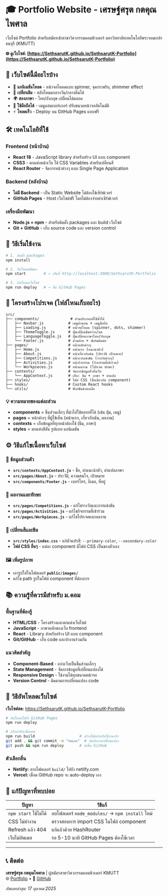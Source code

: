 # 🎓 Portfolio Website - เศรษฐ์ศรุต กตคุณไพศาล

เว็บไซต์ Portfolio สำหรับสมัครเข้าสาขาวิศวกรรมคอมพิวเตอร์ มหาวิทยาลัยเทคโนโลยีพระจอมเกล้าธนบุรี (KMUTT)

**🌐 ดูเว็บไซต์: [https://SethsarutK.github.io/SethsarutK-Portfolio](https://SethsarutK.github.io/SethsarutK-Portfolio)**

## 🌟 เว็บไซต์นี้มีอะไรบ้าง

- 🎨 **แอนิเมชันโหลด** - หน้าจอโหลดแบบ spinner, จุดกระพริบ, shimmer effect
- 🌙 **เปลี่ยนธีม** - สลับโหมดกลางวัน/กลางคืนได้ 
- 🌍 **สองภาษา** - ไทย/อังกฤษ เปลี่ยนได้ตลอด
- 📱 **ใช้มือถือได้** - เมนูแฮมเบอร์เกอร์ ปรับขนาดหน้าจออัตโนมัติ
- ⚡ **โหลดเร็ว** - Deploy บน GitHub Pages แบบฟรี

## 🛠️ เทคโนโลยีที่ใช้

### Frontend (หน้าบ้าน)
- **React 18** - JavaScript library สำหรับสร้าง UI แบบ component
- **CSS3** - ตกแต่งหน้าเว็บ ใช้ CSS Variables สำหรับเปลี่ยนสี
- **React Router** - จัดการหน้าต่างๆ แบบ Single Page Application

### Backend (หลังบ้าน) 
- **ไม่มี Backend** - เป็น Static Website ไม่ต้องใช้เซิร์ฟเวอร์
- **GitHub Pages** - Host เว็บไซต์ฟรี โดยไม่ต้องจ่ายค่าเซิร์ฟเวอร์

### เครื่องมือพัฒนา
- **Node.js + npm** - สำหรับติดตั้ง packages และ build เว็บไซต์
- **Git + GitHub** - เก็บ source code และ version control

## 🚀 วิธีเริ่มใช้งาน

```bash
# 1. ติดตั้ง packages
npm install

# 2. รันโหมดพัฒนา
npm start        # → เปิดที่ http://localhost:3000/SethsarutK-Portfolio

# 3. อัพโหลดเว็บไซต์
npm run deploy   # → ขึ้น GitHub Pages
```

## 📁 โครงสร้างโปรเจค (ไฟล์ไหนเก็บอะไร)

```
src/
├── components/              # ส่วนประกอบที่ใช้ซ้ำได้
│   ├── Navbar.js           # เมนูด้านบน + เมนูมือถือ
│   ├── Loading.js          # หน้าจอโหลด (spinner, dots, shimmer)
│   ├── ThemeToggle.js      # ปุ่มเปลี่ยนธีมสว่าง/มด
│   ├── LanguageToggle.js   # ปุ่มเปลี่ยนภาษาไทย/อังกฤษ
│   └── Footer.js           # ส่วนท้าย + ฟอร์มติดต่อ
├── pages/                  # หน้าหลักต่างๆ
│   ├── Home.js             # หน้าแรก (แนะนำตัว)
│   ├── About.js            # หน้าเกี่ยวกับฉัน (ประวัติ เป้าหมาย)
│   ├── Competitions.js     # หน้าการแข่งขัน (รางวัลต่างๆ)
│   ├── Activities.js       # หน้ากิจกรรม (กิจกรรมที่เข้าร่วม)
│   └── Workpieces.js       # หน้าผลงาน (โปรเจค ทักษะ)
├── contexts/               # จัดการข้อมูลทั่วทั้งเว็บ
│   └── AppContext.js       # เก็บ: ธีม + ภาษา + คำแปล
├── styles/                 # ไฟล์ CSS (ชื่อเดียวกับ component)
├── hooks/                  # Custom React hooks
└── utils/                  # ฟังก์ชันช่วยเหลือ
```

### 💡 ความหมายของแต่ละส่วน
- **components** = ชิ้นส่วนเล็กๆ ที่นำไปใช้หลายที่ได้ (เช่น ปุ่ม, เมนู)
- **pages** = หน้าต่างๆ ที่ผู้ใช้เห็น (หน้าแรก, เกี่ยวกับฉัน, ผลงาน)  
- **contexts** = เก็บข้อมูลที่ทุกหน้าต้องใช้ (ธีม, ภาษา)
- **styles** = ตกแต่งสีสัน รูปแบบ แอนิเมชัน

## ⚙️ วิธีแก้ไขเนื้อหาเว็บไซต์

### 📝 ข้อมูลส่วนตัว
- **`src/contexts/AppContext.js`** - ชื่อ, คำแนะนำตัว, คำแปลภาษา
- **`src/pages/About.js`** - ประวัติ, ความสนใจ, เป้าหมาย  
- **`src/components/Footer.js`** - เบอร์โทร, อีเมล, ที่อยู่

### 💼 ผลงานและทักษะ
- **`src/pages/Competitions.js`** - แก้ไขรางวัลและการแข่งขัน
- **`src/pages/Activities.js`** - แก้ไขกิจกรรมที่เข้าร่วม  
- **`src/pages/Workpieces.js`** - แก้ไขโปรเจคและผลงาน

### 🎨 เปลี่ยนสีและธีม
- **`src/styles/index.css`** - แก้ตัวแปรสี: `--primary-color`, `--secondary-color`
- **ไฟล์ CSS อื่นๆ** - แต่ละ component มีไฟล์ CSS เป็นของตัวเอง

### 🖼️ เพิ่มรูปภาพ
- เอารูปใส่ในโฟลเดอร์ **`public/images/`** 
- แก้ไข path รูปในไฟล์ component ที่ต้องการ

## 📚 ความรู้ที่ควรมีสำหรับ ม.คอม

### พื้นฐานที่ต้องรู้
- **HTML/CSS** - โครงสร้างและตกแต่งเว็บไซต์
- **JavaScript** - ภาษาหลักของเว็บ frontend
- **React** - Library สำหรับสร้าง UI แบบ component
- **Git/GitHub** - เก็บ code และทำงานร่วมกัน

### แนวคิดสำคัญ
- **Component-Based** - แบ่งเว็บเป็นชิ้นส่วนเล็กๆ
- **State Management** - จัดการข้อมูลที่เปลี่ยนแปลงได้
- **Responsive Design** - ใช้งานได้ทุกขนาดหน้าจอ  
- **Version Control** - ติดตามการเปลี่ยนแปลง code

## 🚀 วิธีอัพโหลดเว็บไซต์

**เว็บไซต์สด:** https://SethsarutK.github.io/SethsarutK-Portfolio

```bash
# อัพโหลดไปยัง GitHub Pages
npm run deploy

# หรือทำทีละขั้นตอน
npm run build                    # สร้างไฟล์สำหรับใช้งานจริง
git add . && git commit -m "อัพเดท"  # บันทึกการเปลี่ยนแปลง
git push && npm run deploy       # ส่งขึ้น GitHub
```

### ตัวเลือกอื่น
- **Netlify:** ลากโฟลเดอร์ `build/` ไปยัง netlify.com
- **Vercel:** เชื่อม GitHub repo จะ auto-deploy เอง

## 🐛 แก้ปัญหาที่พบบ่อย

| ปัญหา | วิธีแก้ |
|---------|----------|
| `npm start` ใช้ไม่ได้ | ลบโฟลเดอร์ `node_modules/` → `npm install` ใหม่ |
| CSS ไม่ทำงาน | ตรวจสอบการ import CSS ในไฟล์ component |
| Refresh แล้ว 404 | แก้แล้วด้วย HashRouter |
| เว็บไม่อัพเดท | รอ 5-10 นาที GitHub Pages ต้องใช้เวลา |

---

## 📞 ติดต่อ

**เศรษฐ์ศรุต กตคุณไพศาล** | ผู้สมัครสาขาวิศวกรรมคอมพิวเตอร์ KMUTT  
🌐 [Portfolio](https://SethsarutK.github.io/SethsarutK-Portfolio) • 📧 [GitHub](https://github.com/SethsarutK)

*อัพเดทล่าสุด: 17 ตุลาคม 2025*